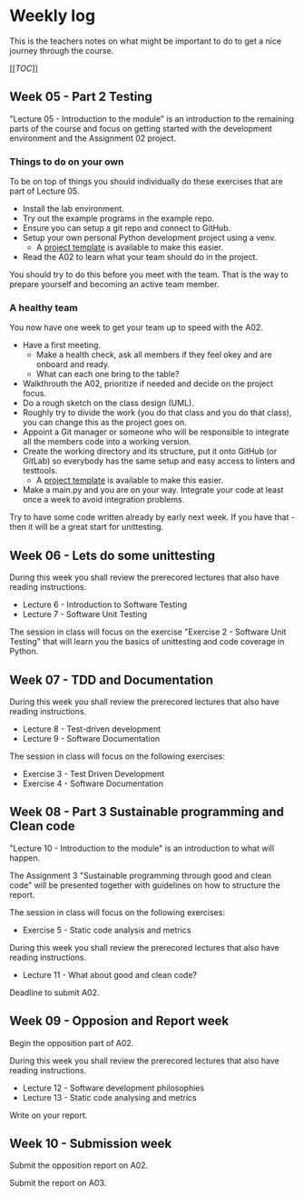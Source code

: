 Weekly log
=====================

This is the teachers notes on what might be important to do to get a nice journey through the course.

[[_TOC_]]



Week 05 - Part 2 Testing
---------------------

"Lecture 05 - Introduction to the module" is an introduction to the remaining parts of the course and focus on getting started with the development environment and the Assignment 02 project.



### Things to do on your own

To be on top of things you should individually do these exercises that are part of Lecture 05.

* Install the lab environment.
* Try out the example programs in the example repo.
* Ensure you can setup a git repo and connect to GitHub.
* Setup your own personal Python development project using a venv.
    * A [project template](https://gitlab.com/mikael-roos/python-template) is available to make this easier.
* Read the A02 to learn what your team should do in the project.

You should try to do this before you meet with the team. That is the way to prepare yourself and becoming an active team member.



### A healthy team

You now have one week to get your team up to speed with the A02.

* Have a first meeting.
    * Make a health check, ask all members if they feel okey and are onboard and ready.
    * What can each one bring to the table?
* Walkthrouth the A02, prioritize if needed and decide on the project focus.
* Do a rough sketch on the class design (UML).
* Roughly try to divide the work (you do that class and you do that class), you can change this as the project goes on.
* Appoint a Git manager or someone who will be responsible to integrate all the members code into a working version.
* Create the working directory and its structure, put it onto GitHub (or GitLab) so everybody has the same setup and easy access to linters and testtools.
    * A [project template](https://gitlab.com/mikael-roos/python-template) is available to make this easier.
* Make a main.py and you are on your way. Integrate your code at least once a week to avoid integration problems.

Try to have some code written already by early next week. If you have that - then it will be a great start for unittesting.



Week 06 - Lets do some unittesting
---------------------

During this week you shall review the prerecored lectures that also have reading instructions.

* Lecture 6 - Introduction to Software Testing
* Lecture 7 - Software Unit Testing

The session in class will focus on the exercise "Exercise 2 - Software Unit Testing" that will learn you the basics of unittesting and code coverage in Python.



Week 07 - TDD and Documentation
---------------------

During this week you shall review the prerecored lectures that also have reading instructions.

* Lecture 8 - Test-driven development
* Lecture 9 - Software Documentation

The session in class will focus on the following exercises:

* Exercise 3 - Test Driven Development
* Exercise 4 - Software Documentation



Week 08 - Part 3 Sustainable programming and Clean code
---------------------

"Lecture 10 - Introduction to the module" is an introduction to what will happen.

The Assignment 3 "Sustainable programming through good and clean code" will be presented together with guidelines on how to structure the report.

The session in class will focus on the following exercises:

* Exercise 5 - Static code analysis and metrics

During this week you shall review the prerecored lectures that also have reading instructions.

* Lecture 11 - What about good and clean code?

Deadline to submit A02.



Week 09 - Opposion and Report week
---------------------

Begin the opposition part of A02.

During this week you shall review the prerecored lectures that also have reading instructions.

* Lecture 12 - Software development philosophies
* Lecture 13 - Static code analysing and metrics

Write on your report.



Week 10 - Submission week
---------------------

Submit the opposition report on A02.

Submit the report on A03.
